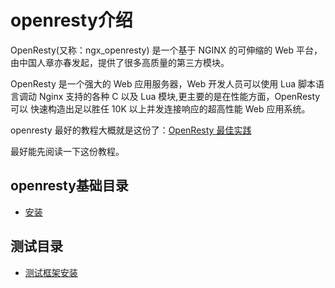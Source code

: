# openresty介绍

OpenResty(又称：ngx_openresty) 是一个基于 NGINX 的可伸缩的 Web 平台，由中国人章亦春发起，提供了很多高质量的第三方模块。

OpenResty 是一个强大的 Web 应用服务器，Web 开发人员可以使用 Lua 脚本语言调动 Nginx 支持的各种 C 以及 Lua 模块,更主要的是在性能方面，OpenResty可以 快速构造出足以胜任 10K 以上并发连接响应的超高性能 Web 应用系统。

openresty 最好的教程大概就是这份了：[OpenResty 最佳实践](https://github.com/moonbingbing/openresty-best-practices/blob/master/SUMMARY.md)

最好能先阅读一下这份教程。

## openresty基础目录

* [安装](install.md)

## 测试目录

* [测试框架安装](test_install.md)

